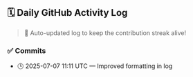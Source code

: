 ## 🗓️ Daily GitHub Activity Log

> 🤖 Auto-updated log to keep the contribution streak alive!

### ✅ Commits

- 🕒 2025-07-07 11:11 UTC — Improved formatting in log

